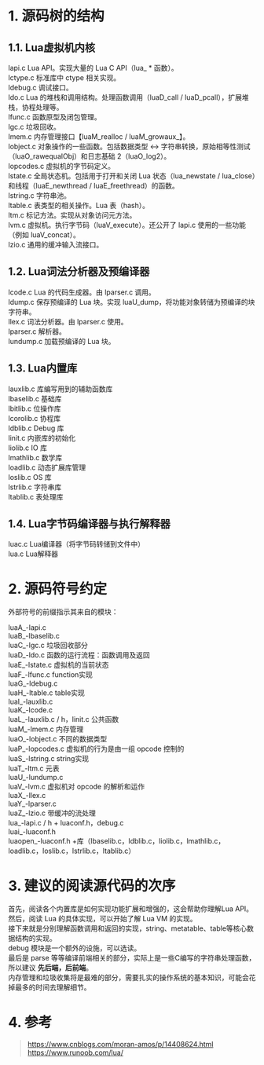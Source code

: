 # 1. 源码树的结构

## 1.1. Lua虚拟机内核

lapi.c Lua API。实现大量的 Lua C API（lua_ * 函数）。  
lctype.c 标准库中 ctype 相关实现。  
ldebug.c 调试接口。  
ldo.c Lua 的堆栈和调用结构。处理函数调用（luaD_call / luaD_pcall），扩展堆栈，协程处理等。  
lfunc.c 函数原型及闭包管理。  
lgc.c 垃圾回收。  
lmem.c 内存管理接口【luaM_realloc / luaM_growaux_】。  
lobject.c 对象操作的一些函数。包括数据类型 <-> 字符串转换，原始相等性测试（luaO_rawequalObj）和日志基础 2（luaO_log2）。  
lopcodes.c 虚拟机的字节码定义。  
lstate.c 全局状态机。包括用于打开和关闭 Lua 状态（lua_newstate / lua_close）和线程（luaE_newthread / luaE_freethread）的函数。  
lstring.c 字符串池。  
ltable.c 表类型的相关操作。Lua 表（hash）。  
ltm.c 标记方法。实现从对象访问元方法。  
lvm.c 虚拟机。执行字节码（luaV_execute）。还公开了 lapi.c 使用的一些功能（例如 luaV_concat）。  
lzio.c 通用的缓冲输入流接口。

## 1.2. Lua词法分析器及预编译器

lcode.c Lua 的代码生成器。由 lparser.c 调用。  
ldump.c 保存预编译的 Lua 块。实现 luaU_dump，将功能对象转储为预编译的块字符串。  
llex.c 词法分析器。由 lparser.c 使用。  
lparser.c 解析器。  
lundump.c 加载预编译的 Lua 块。

## 1.3. Lua内置库

lauxlib.c 库编写用到的辅助函数库  
lbaselib.c 基础库  
lbitlib.c 位操作库  
lcorolib.c 协程库  
ldblib.c Debug 库  
linit.c 内嵌库的初始化  
liolib.c IO 库  
lmathlib.c 数学库  
loadlib.c 动态扩展库管理  
loslib.c OS 库  
lstrlib.c 字符串库  
ltablib.c 表处理库

## 1.4. Lua字节码编译器与执行解释器

luac.c Lua编译器（将字节码转储到文件中）  
lua.c Lua解释器

# 2. 源码符号约定

外部符号的前缀指示其来自的模块：

luaA_-lapi.c  
luaB_-lbaselib.c  
luaC_-lgc.c 垃圾回收部分  
luaD_-ldo.c 函数的运行流程：函数调用及返回  
luaE_-lstate.c 虚拟机的当前状态  
luaF_-lfunc.c function实现  
luaG_-ldebug.c  
luaH_-ltable.c table实现  
luaI_-lauxlib.c  
luaK_-lcode.c  
luaL_-lauxlib.c / h，linit.c 公共函数  
luaM_-lmem.c 内存管理  
luaO_-lobject.c 不同的数据类型  
luaP_-lopcodes.c 虚拟机的行为是由一组 opcode 控制的  
luaS_-lstring.c string实现  
luaT_-ltm.c 元表  
luaU_-lundump.c  
luaV_-lvm.c 虚拟机对 opcode 的解析和运作  
luaX_-llex.c  
luaY_-lparser.c  
luaZ_-lzio.c 带缓冲的流处理  
lua_-lapi.c / h + luaconf.h，debug.c  
luai_-luaconf.h  
luaopen_-luaconf.h +库（lbaselib.c，ldblib.c，liolib.c，lmathlib.c，loadlib.c，loslib.c，lstrlib.c，ltablib.c）

# 3. 建议的阅读源代码的次序

首先，阅读各个内置库是如何实现功能扩展和增强的，这会帮助你理解Lua API。  
然后，阅读 Lua 的具体实现，可以开始了解 Lua VM 的实现。   
接下来就是分别理解函数调用和返回的实现，string、metatable、table等核心数据结构的实现。  
debug 模块是一个额外的设施，可以选读。  
最后是 parse 等等编译前端相关的部分，实际上是一些C编写的字符串处理函数，所以建议 **先后端，后前端**。  
内存管理和垃圾收集将是最难的部分，需要扎实的操作系统的基本知识，可能会花掉最多的时间去理解细节。

# 4. 参考

> https://www.cnblogs.com/moran-amos/p/14408624.html  
> https://www.runoob.com/lua/